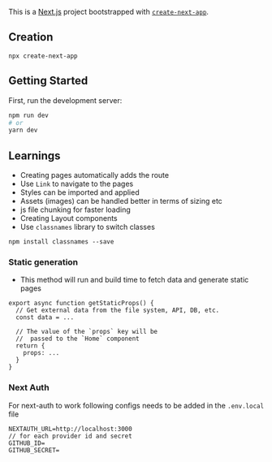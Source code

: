 This is a [Next.js](https://nextjs.org/) project bootstrapped with [`create-next-app`](https://github.com/vercel/next.js/tree/canary/packages/create-next-app).

## Creation
```angular2html
npx create-next-app 
```

## Getting Started

First, run the development server:

```bash
npm run dev
# or
yarn dev
```

## Learnings

- Creating pages automatically adds the route
- Use `Link` to navigate to the pages
- Styles can be imported and applied
- Assets (images) can be handled better in terms of sizing etc
- js file chunking for faster loading
- Creating Layout components
- Use `classnames` library to switch classes

`npm install classnames --save`

### Static generation

- This method will run and build time to fetch data and generate static pages

```angular2html
export async function getStaticProps() {
  // Get external data from the file system, API, DB, etc.
  const data = ...

  // The value of the `props` key will be
  //  passed to the `Home` component
  return {
    props: ...
  }
}
```

### Next Auth 
For next-auth to work following configs needs to be added in the `.env.local` file
```
NEXTAUTH_URL=http://localhost:3000
// for each provider id and secret
GITHUB_ID=
GITHUB_SECRET=
```
